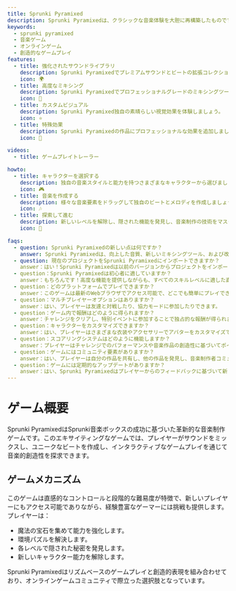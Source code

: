 ```yaml
---
title: Sprunki Pyramixed
description: Sprunki Pyramixedは、クラシックな音楽体験を大胆に再構築したものです。創造性と革新が出会う場所であり、プレイヤーは強化されたツールと機能セットを使用して独自のサウンドスケープを作成できます。
keywords:
  - sprunki pyramixed
  - 音楽ゲーム
  - オンラインゲーム
  - 創造的なゲームプレイ
features:
  - title: 強化されたサウンドライブラリ
    description: Sprunki Pyramixedでプレミアムサウンドとビートの拡張コレクションを探索しましょう。
    icon: 🌍
  - title: 高度なミキシング
    description: Sprunki Pyramixedでプロフェッショナルグレードのミキシングツールを使ってコントロールしましょう。
    icon: 🧩
  - title: カスタムビジュアル
    description: Sprunki Pyramixed独自の素晴らしい視覚効果を体験しましょう。
    icon: ⭐
  - title: 特殊効果
    description: Sprunki Pyramixedの作品にプロフェッショナルな効果を追加しましょう。
    icon: 💫

videos:
  - title: ゲームプレイトレーラー

howto:
  - title: キャラクターを選択する
    description: 独自の音楽スタイルと能力を持つさまざまなキャラクターから選びましょう。
    icon: 🎮
  - title: 音楽を作成する
    description: 様々な音楽要素をドラッグして独自のビートとメロディを作成しましょう。
    icon: 🎶
  - title: 探索して進む
    description: 新しいレベルを解除し、隠された機能を発見し、音楽制作の技術をマスターしましょう。
    icon: 🚀

faqs:
  - question: Sprunki Pyramixedの新しい点は何ですか？
    answer: Sprunki Pyramixedは、向上した音質、新しいミキシングツール、および改善された視覚効果を導入し、より高い音楽体験を提供します。
  - question: 現在のプロジェクトをSprunki Pyramixedにインポートできますか？
    answer：はい！Sprunki Pyramixedは以前のバージョンからプロジェクトをインポートすることをサポートし、新しい改善オプションも提供します。
  - question：Sprunki Pyramixedは初心者に適していますか？
    answer：もちろんです！高度な機能を提供しながらも、すべてのスキルレベルに適した直感的なインターフェースを維持しています。
  - question：どのプラットフォームでプレイできますか？
    answer：このゲームは最新のWebブラウザでアクセス可能で、どこでも簡単にプレイできます。
  - question：マルチプレイヤーオプションはありますか？
    answer：はい、プレイヤーは友達と対戦したり、協力モードに参加したりできます。
  - question：ゲーム内で報酬はどのように得られますか？
    answer：チャレンジをクリアし、特別イベントに参加することで独占的な報酬が得られます。
  - question：キャラクターをカスタマイズできますか？
    answer：はい、プレイヤーはさまざまな衣装やアクセサリーでアバターをカスタマイズできます。
  - question：スコアリングシステムはどのように機能しますか？
    answer：プレイヤーはチャレンジでのパフォーマンスや音楽作品の創造性に基づいてポイントを獲得します。
  - question：ゲームにはコミュニティ要素がありますか？
    answer：はい、プレイヤーは自分の作品を共有し、他の作品を発見し、音楽制作者コミュニティと交流できます。
  - question：ゲームには定期的なアップデートがありますか？
    answer：はい、Sprunki Pyramixedはプレイヤーからのフィードバックに基づいて新しいキャラクターやサウンド、機能が含まれる定期的なアップデートを受け取ります。
---
```


# ゲーム概要

Sprunki PyramixedはSprunki音楽ボックスの成功に基づいた革新的な音楽制作ゲームです。このエキサイティングなゲームでは、プレイヤーがサウンドをミックスし、ユニークなビートを作成し、インタラクティブなゲームプレイを通じて音楽的創造性を探求できます。

## ゲームメカニズム

このゲームは直感的なコントロールと段階的な難易度が特徴で、新しいプレイヤーにもアクセス可能でありながら、経験豊富なゲーマーには挑戦も提供します。プレイヤーは：

- 魔法の宝石を集めて能力を強化します。
- 環境パズルを解決します。
- 各レベルで隠された秘密を発見します。
- 新しいキャラクター能力を解除します。

Sprunki Pyramixedはリズムベースのゲームプレイと創造的表現を組み合わせており、オンラインゲームコミュニティで際立った選択肢となっています。
